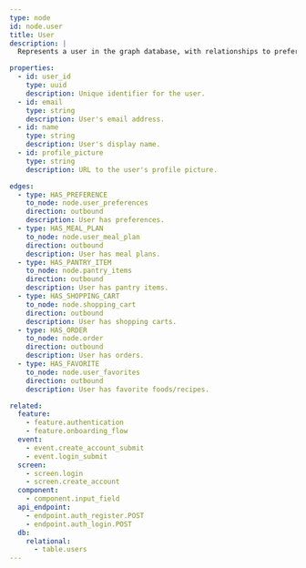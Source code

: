 ```yaml
---
type: node
id: node.user
title: User
description: |
  Represents a user in the graph database, with relationships to preferences, meal plans, pantry, and more.

properties:
  - id: user_id
    type: uuid
    description: Unique identifier for the user.
  - id: email
    type: string
    description: User's email address.
  - id: name
    type: string
    description: User's display name.
  - id: profile_picture
    type: string
    description: URL to the user's profile picture.

edges:
  - type: HAS_PREFERENCE
    to_node: node.user_preferences
    direction: outbound
    description: User has preferences.
  - type: HAS_MEAL_PLAN
    to_node: node.user_meal_plan
    direction: outbound
    description: User has meal plans.
  - type: HAS_PANTRY_ITEM
    to_node: node.pantry_items
    direction: outbound
    description: User has pantry items.
  - type: HAS_SHOPPING_CART
    to_node: node.shopping_cart
    direction: outbound
    description: User has shopping carts.
  - type: HAS_ORDER
    to_node: node.order
    direction: outbound
    description: User has orders.
  - type: HAS_FAVORITE
    to_node: node.user_favorites
    direction: outbound
    description: User has favorite foods/recipes.

related:
  feature:
    - feature.authentication
    - feature.onboarding_flow
  event:
    - event.create_account_submit
    - event.login_submit
  screen:
    - screen.login
    - screen.create_account
  component:
    - component.input_field
  api_endpoint:
    - endpoint.auth_register.POST
    - endpoint.auth_login.POST
  db:
    relational:
      - table.users
---
```

